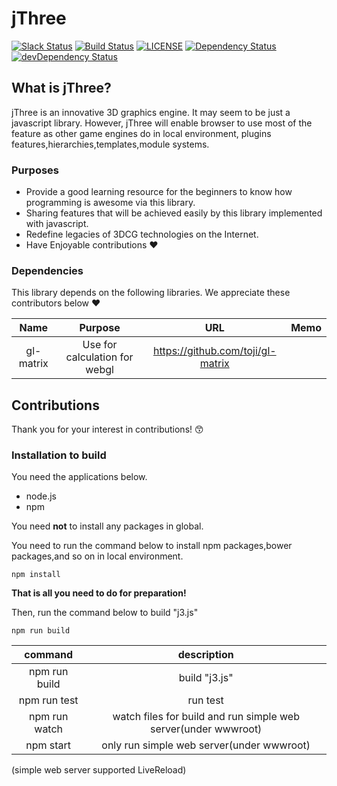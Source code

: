 # jThree
[![Slack Status](https://jthree-slackin.herokuapp.com/badge.svg)](https://jthree-slackin.herokuapp.com/)
[![Build Status](https://travis-ci.org/jThreeJS/jThree.svg?branch=develop)](https://travis-ci.org/jThreeJS/jThree)
[![LICENSE](https://img.shields.io/badge/license-MIT-blue.svg)](https://github.com/jThreeJS/jThree/blob/develop/LICENSE)
[![Dependency Status](https://david-dm.org/jThreeJS/jThree.svg)](https://david-dm.org/jThreeJS/jThree)
[![devDependency Status](https://david-dm.org/jThreeJS/jThree/dev-status.svg)](https://david-dm.org/jThreeJS/jThree#info=devDependencies)
## What is jThree?

jThree is an innovative 3D graphics engine. It may seem to be just a javascript library.
However, jThree will enable browser to use most of the feature as other game engines do in local environment, plugins features,hierarchies,templates,module systems.


### Purposes

* Provide a good learning resource for the beginners to know how programming is awesome via this library.
* Sharing features that will be achieved easily by this library implemented with javascript.
* Redefine legacies of 3DCG technologies on the Internet.
* Have Enjoyable contributions :heart:


### Dependencies

This library depends on the following libraries. We appreciate these contributors below :heart:

|Name|Purpose|URL|Memo|
|:-:|:-:|:-:|:-:|
|gl-matrix|Use for calculation for webgl|https://github.com/toji/gl-matrix||


## Contributions

Thank you for your interest in contributions!   :kissing_smiling_eyes:


### Installation to build

You need the applications below.
* node.js
* npm

You need **not** to install any packages in global.

You need to run the command below to install npm packages,bower packages,and so on in local environment.

```shell
npm install
```

**That is all you need to do for preparation!**

Then, run the command below to build "j3.js"

```shell
npm run build
```

|command|description|
|:-:|:-:|
|npm run build|build "j3.js"|
|npm run test|run test|
|npm run watch|watch files for build and run simple web server(under wwwroot)|
|npm start|only run simple web server(under wwwroot)|

(simple web server supported LiveReload)
